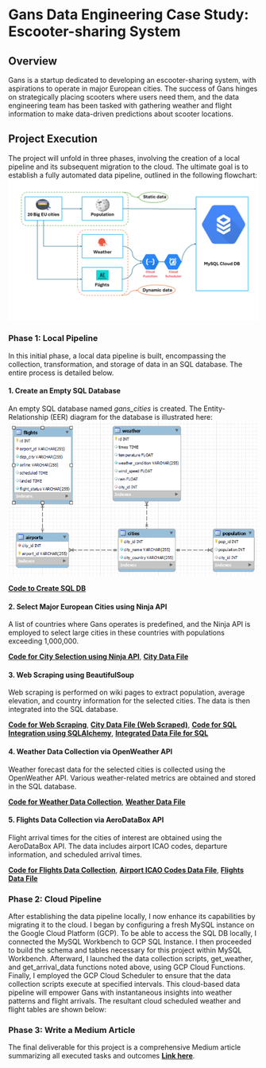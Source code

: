 # Gans Data Engineering Case Study: Escooter-sharing System

## Overview

Gans is a startup dedicated to developing an escooter-sharing system, with aspirations to operate in major European cities. The success of Gans hinges on strategically placing scooters where users need them, and the data engineering team has been tasked with gathering weather and flight information to make data-driven predictions about scooter locations.

## Project Execution

The project will unfold in three phases, involving the creation of a local pipeline and its subsequent migration to the cloud. The ultimate goal is to establish a fully automated data pipeline, outlined in the following flowchart: 
![Flowchart](images/Flowchart.png)

### Phase 1: Local Pipeline

In this initial phase, a local data pipeline is built, encompassing the collection, transformation, and storage of data in an SQL database. The entire process is detailed below.

#### 1. Create an Empty SQL Database
An empty SQL database named *gans_cities* is created. The Entity-Relationship (EER) diagram for the database is illustrated here: 
![EER_diagram](images/EER_diagram.png)

[**Code to Create SQL DB**](https://github.com/sumitdeole/Data_engineering_project/blob/66e23f09cdf732cfdc8572e65cfb14791643caee/code/1.%20Gans_cities.sql)

#### 2. Select Major European Cities using Ninja API
A list of countries where Gans operates is predefined, and the Ninja API is employed to select large cities in these countries with populations exceeding 1,000,000.

[**Code for City Selection using Ninja API**](https://github.com/sumitdeole/Data_engineering_project/blob/1c4d93b96bf54f218dc3784a528a304593025897/code/2.%20select_cities_ninja_api.ipynb), 
[**City Data File**](https://github.com/sumitdeole/Data_engineering_project/blob/8ca9be19bb835b7ad8ad173c55fd3a66717f7a74/data/1.%20cities_df_cleaned.csv)

#### 3. Web Scraping using BeautifulSoup
Web scraping is performed on wiki pages to extract population, average elevation, and country information for the selected cities. The data is then integrated into the SQL database.

[**Code for Web Scraping**](https://github.com/sumitdeole/Data_engineering_project/blob/1c4d93b96bf54f218dc3784a528a304593025897/code/3.%20webscraping_beautifulsoup.ipynb), 
[**City Data File (Web Scraped)**](https://github.com/sumitdeole/Data_engineering_project/blob/8ca9be19bb835b7ad8ad173c55fd3a66717f7a74/data/2.%20df_cities_ws_cleaned.csv), 
[**Code for SQL Integration using SQLAlchemy**](https://github.com/sumitdeole/Data_engineering_project/blob/1c4d93b96bf54f218dc3784a528a304593025897/code/4.%20SQL_integration_sqlalchemy.ipynb), 
[**Integrated Data File for SQL**](https://github.com/sumitdeole/Data_engineering_project/blob/8ca9be19bb835b7ad8ad173c55fd3a66717f7a74/data/3.%20df_sql_city_id.csv)

#### 4. Weather Data Collection via OpenWeather API
Weather forecast data for the selected cities is collected using the OpenWeather API. Various weather-related metrics are obtained and stored in the SQL database.

[**Code for Weather Data Collection**](https://github.com/sumitdeole/Data_engineering_project/blob/1c4d93b96bf54f218dc3784a528a304593025897/code/5.%20weather_data_OW_api.ipynb), 
[**Weather Data File**](https://github.com/sumitdeole/Data_engineering_project/blob/8ca9be19bb835b7ad8ad173c55fd3a66717f7a74/data/4.%20df_city_id_weather.csv)

#### 5. Flights Data Collection via AeroDataBox API
Flight arrival times for the cities of interest are obtained using the AeroDataBox API. The data includes airport ICAO codes, departure information, and scheduled arrival times.

[**Code for Flights Data Collection**](https://github.com/sumitdeole/Data_engineering_project/blob/1c4d93b96bf54f218dc3784a528a304593025897/code/6.%20flights_data_aerodatabox_api.ipynb), 
[**Airport ICAO Codes Data File**](https://github.com/sumitdeole/Data_engineering_project/blob/8ca9be19bb835b7ad8ad173c55fd3a66717f7a74/data/5.%20df_airports_merged.csv), 
[**Flights Data File**](https://github.com/sumitdeole/Data_engineering_project/blob/8ca9be19bb835b7ad8ad173c55fd3a66717f7a74/data/6.%20df_flight_arrivals.csv)

### Phase 2: Cloud Pipeline

After establishing the data pipeline locally, I now enhance its capabilities by migrating it to the cloud. I began by configuring a fresh MySQL instance on the Google Cloud Platform (GCP). To be able to access the SQL DB locally, I connected the MySQL Workbench to GCP SQL Instance. I then proceeded to build the schema and tables necessary for this project within MySQL Workbench. Afterward, I launched the data collection scripts, get_weather, and get_arrival_data functions noted above, using GCP Cloud Functions. Finally, I employed the GCP Cloud Scheduler to ensure that the data collection scripts execute at specified intervals. This cloud-based data pipeline will empower Gans with instantaneous insights into weather patterns and flight arrivals. The resultant cloud scheduled weather and flight tables are shown below:

### Phase 3: Write a Medium Article

The final deliverable for this project is a comprehensive Medium article summarizing all executed tasks and outcomes [**Link here**](https://medium.com/@sumitdeole/seeing-through-the-data-engineering-project-edf9984448a8). 
